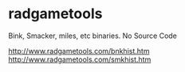 # radgametools
Bink, Smacker, miles, etc binaries. No Source Code

http://www.radgametools.com/bnkhist.htm
http://www.radgametools.com/smkhist.htm
